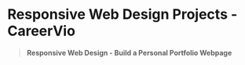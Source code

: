 # Responsive Web Design Projects - CareerVio
> **Responsive Web Design - Build a Personal Portfolio Webpage**